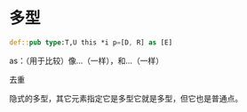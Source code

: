 # 多型

```rs
def::pub type:T,U this *i p=[D, R] as [E]
```

as：（用于比较）像…（一样），和…（一样）

去重

隐式的多型，其它元素指定它是多型它就是多型，但它也是普通点。